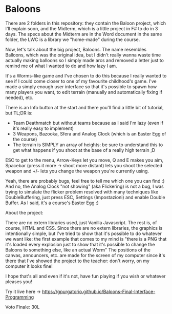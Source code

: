 # Baloons

There are 2 folders in this repository: they contain the Baloon project, which I'll explain soon, and the Midterm, which is a little project in F# to do in 3 days.
The specs about the Midterm are in the Word document in the same folder, the LWC is a library we "home-made" during the course.

Now, let's talk about the big project, Baloons.
The name resembles Balloons, which was the original idea, but I didn't really wanna waste time actually making balloons so I simply made arcs and removed a letter just to remind me of what I wanted to do and how lazy I am.

It's a Worms-like game and I've chosen to do this because I really wanted to see if I could come closer to one of my favourite childhood's game.
I've made a simply enough user interface so that it's possible to spawn how many players you want, to edit terrain (manually and automatically fixing if needed), etc.

There is an Info button at the start and there you'll find a little bit of tutorial, but TL;DR is:
  - Team Deathmatch but without teams because as I said I'm lazy (even if it's really easy to implement)
  - 3 Weapons, Bazooka, Sfera and Analog Clock (which is an Easter Egg of the course)
  - The terrain is SIMPLY an array of heights: be sure to understand this to get what happens if you shoot at the base of a really high terrain ;D

ESC to get to the menu, Arrow-Keys let you move, Q and E makes you aim, Spacebar (press it more -> shoot more distant) lets you shoot the selected weapon and +/- lets you change the weapon you're currently using.

Yeah, there are probably bugs, feel free to tell me which one you can find :)
And no, the Analog Clock "not showing" (aka Flickering) is not a bug, I was trying to simulate the flicker problem resolved with many techniques like DoubleBuffering, just press ESC, Settings (Impostazioni) and enable Double Buffer. As I said, it's a course's Easter Egg :)


About the project:

There are no extern libraries used, just Vanilla Javascript. The rest is, of course, HTML and CSS.
Since there are no extern libraries, the graphics is intentionally simple, but I've tried to show that it's possible to do whatever we want like:
the first example that comes to my mind is "there is a PNG that it's loaded every explosion just to show that it's possible to change the Baloons to something else, like an actual Worm"
The positions of the canvas, announcers, etc. are made for the screen of my computer since it's there that I've showed the project to the teacher: don't worry, on my computer it looks fine!

I hope that's all and even if it's not, have fun playing if you wish or whatever pleases you!

Try it live here -> https://gpurgatorio.github.io/Baloons-Final-Interface-Programming

Voto Finale: 30L

